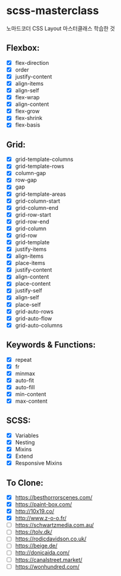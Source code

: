 # scss-masterclass
노마드코더 CSS Layout 마스터클래스 학습한 것
## Flexbox:
- [x]  flex-direction
- [x]  order
- [x]  justify-content
- [x]  align-items
- [x]  align-self
- [x]  flex-wrap
- [x]  align-content
- [x]  flex-grow
- [x]  flex-shrink
- [x]  flex-basis
## Grid:
- [x]  grid-template-columns
- [x]  grid-template-rows
- [x]  column-gap
- [x]  row-gap
- [x]  gap
- [x]  grid-template-areas
- [x]  grid-column-start
- [x]  grid-column-end
- [x]  grid-row-start
- [x]  grid-row-end
- [x]  grid-column
- [x]  grid-row
- [x]  grid-template
- [x]  justify-items
- [x]  align-items
- [x]  place-items
- [x]  justify-content
- [x]  align-content
- [x]  place-content
- [x]  justify-self
- [x]  align-self
- [x]  place-self
- [x]  grid-auto-rows
- [x]  grid-auto-flow
- [x]  grid-auto-columns
## Keywords & Functions:
- [x]  repeat
- [x]  fr
- [x]  minmax
- [x]  auto-fit
- [x]  auto-fill
- [x]  min-content
- [x]  max-content
## SCSS:
- [x]  Variables
- [x]  Nesting
- [x]  Mixins
- [x]  Extend
- [x]  Responsive Mixins
## To Clone:
- [x]  https://besthorrorscenes.com/
- [x]  https://paint-box.com/
- [x]  http://10x19.co/
- [x]  http://www.z-o-o.fr/
- [ ]  https://schwartzmedia.com.au/
- [ ]  https://tolv.dk/
- [ ]  https://rodicdavidson.co.uk/
- [ ]  https://beige.de/
- [ ]  http://donicaida.com/
- [ ]  https://canalstreet.market/
- [ ]  https://wonhundred.com/
